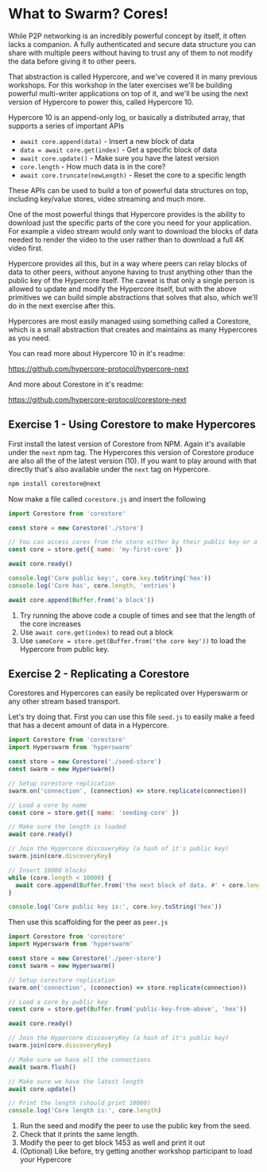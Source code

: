 # What to Swarm? Cores!

While P2P networking is an incredibly powerful concept by itself, it often lacks a companion. A fully authenticated and secure data structure you can share with multiple peers without having to trust any of them to not modify the data before giving it to other peers.

That abstraction is called Hypercore, and we've covered it in many previous workshops. For this workshop in the later exercises we'll be building powerful multi-writer applications on top of it, and we'll be using the next version of Hypercore to power this, called Hypercore 10.

Hypercore 10 is an append-only log, or basically a distributed array, that supports a series of important APIs

* `await core.append(data)` - Insert a new block of data
* `data = await core.get(index)` - Get a specific block of data
* `await core.update()` - Make sure you have the latest version
* `core.length` - How much data is in the core?
* `await core.truncate(newLength)` - Reset the core to a specific length

These APIs can be used to build a ton of powerful data structures on top, including key/value stores, video streaming and much more.

One of the most powerful things that Hypercore provides is the ability to download just the specific parts of the core you need for your application. For example a video stream would only want to download the blocks of data needed to render the video to the user rather than to download a full 4K video first.

Hypercore provides all this, but in a way where peers can relay blocks of data to other peers, without anyone having to trust anything other than the public key of the Hypercore itself. The caveat is that only a single person is allowed to update and modify the Hypercore itself, but with the above primitives we can build simple abstractions that solves that also, which we'll do in the next exercise after this.

Hypercores are most easily managed using something called a Corestore, which is a small abstraction that creates and maintains as many Hypercores as you need.

You can read more about Hypercore 10 in it's readme:

https://github.com/hypercore-protocol/hypercore-next

And more about Corestore in it's readme:

https://github.com/hypercore-protocol/corestore-next

## Exercise 1 - Using Corestore to make Hypercores

First install the latest version of Corestore from NPM. Again it's available under the `next` npm tag. The Hypercores this version of Corestore produce are also all the of the latest version (10). If you want to play around with that directly that's also available under the `next` tag on Hypercore.

```sh
npm install corestore@next
```

Now make a file called `corestore.js` and insert the following

```js
import Corestore from 'corestore'

const store = new Corestore('./store')

// You can access cores from the store either by their public key or a local name
const core = store.get({ name: 'my-first-core' })

await core.ready()

console.log('Core public key:', core.key.toString('hex'))
console.log('Core has', core.length, 'entries')

await core.append(Buffer.from('a block'))
```

1. Try running the above code a couple of times and see that the length of the core increases
2. Use `await core.get(index)` to read out a block
3. Use `sameCore = store.get(Buffer.from('the core key'))` to load the Hypercore from public key.

## Exercise 2 - Replicating a Corestore

Corestores and Hypercores can easily be replicated over Hyperswarm or any other stream based transport.

Let's try doing that. First you can use this file `seed.js` to easily make a feed that has a decent amount of data in a Hypercore.

```js
import Corestore from 'corestore'
import Hyperswarm from 'hyperswarm'

const store = new Corestore('./seed-store')
const swarm = new Hyperswarm()

// Setup corestore replication
swarm.on('connection', (connection) => store.replicate(connection))

// Load a core by name
const core = store.get({ name: 'seeding-core' })

// Make sure the length is loaded
await core.ready()

// Join the Hypercore discoveryKey (a hash of it's public key)
swarm.join(core.discoveryKey)

// Insert 10000 blocks
while (core.length < 10000) {
  await core.append(Buffer.from('the next block of data. #' + core.length))
}

console.log('Core public key is:', core.key.toString('hex'))
```

Then use this scaffolding for the peer as `peer.js`

```js
import Corestore from 'corestore'
import Hyperswarm from 'hyperswarm'

const store = new Corestore('./peer-store')
const swarm = new Hyperswarm()

// Setup corestore replication
swarm.on('connection', (connection) => store.replicate(connection))

// Load a core by public key
const core = store.get(Buffer.from('public-key-from-above', 'hex'))

await core.ready()

// Join the Hypercore discoveryKey (a hash of it's public key)
swarm.join(core.discoveryKey)

// Make sure we have all the connections
await swarm.flush()

// Make sure we have the latest length
await core.update()

// Print the length (should print 10000)
console.log('Core length is:', core.length)
```

1. Run the seed and modify the peer to use the public key from the seed.
2. Check that it prints the same length.
3. Modify the peer to get block 1453 as well and print it out
4. (Optional) Like before, try getting another workshop participant to load your Hypercore
